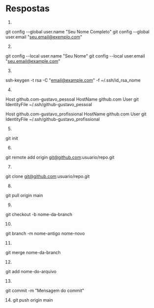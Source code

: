 # Respostas

1) 
git config --global user.name "Seu Nome Completo"
git config --global user.email "seu.email@exemplo.com"

2) 
git config --local user.name "Seu Nome" 
git config --local user.email "seu.email@example.com"

3) 
ssh-keygen -t rsa -C "email@example.com" -f ~/.ssh/id_rsa_nome

4) 
Host github.com-gustavo_pessoal
HostName github.com
User git
IdentityFile ~/.ssh/github-gustavo_pessoal

Host github.com-gustavo_profissional
HostName github.com
User git
IdentityFile ~/.ssh/github-gustavo_profissional

5) 
git init

6) 
git remote add origin git@github.com:usuario/repo.git

7) 
git clone git@github.com:usuario/repo.git

8) 
git pull origin main

9) 
git checkout -b nome-da-branch

10) 
git branch -m nome-antigo nome-novo

11) 
git merge nome-da-branch

12) 
git add nome-do-arquivo

13) 
git commit -m "Mensagem do commit"

14) git push origin main











